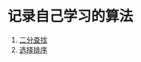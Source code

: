 # 记录自己学习的算法
1. [二分查找](https://github.com/zhangdongpo/LearnAlgorithm/blob/master/BinarySearch.md)
2. [选择排序](https://github.com/zhangdongpo/LearnAlgorithm/blob/master/SelectionSort.md)

